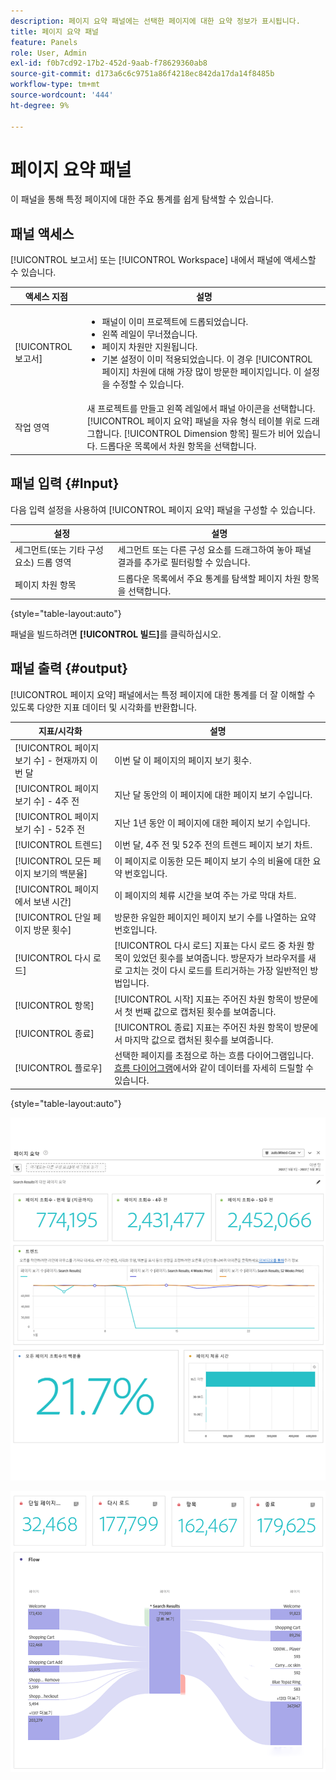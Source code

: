 ```yaml
---
description: 페이지 요약 패널에는 선택한 페이지에 대한 요약 정보가 표시됩니다.
title: 페이지 요약 패널
feature: Panels
role: User, Admin
exl-id: f0b7cd92-17b2-452d-9aab-f78629360ab8
source-git-commit: d173a6c6c9751a86f4218ec842da17da14f8485b
workflow-type: tm+mt
source-wordcount: '444'
ht-degree: 9%

---
```


# 페이지 요약 패널

이 패널을 통해 특정 페이지에 대한 주요 통계를 쉽게 탐색할 수 있습니다.

## 패널 액세스

[!UICONTROL 보고서] 또는 [!UICONTROL Workspace] 내에서 패널에 액세스할 수 있습니다.

| 액세스 지점 | 설명 |
| --- | --- |
| [!UICONTROL 보고서] | <ul><li>패널이 이미 프로젝트에 드롭되었습니다.</li><li>왼쪽 레일이 무너졌습니다.</li><li>페이지 차원만 지원됩니다.</li><li>기본 설정이 이미 적용되었습니다. 이 경우 [!UICONTROL 페이지] 차원에 대해 가장 많이 방문한 페이지입니다. 이 설정을 수정할 수 있습니다.</li></ul> |
| 작업 영역 | 새 프로젝트를 만들고 왼쪽 레일에서 패널 아이콘을 선택합니다. [!UICONTROL 페이지 요약] 패널을 자유 형식 테이블 위로 드래그합니다. [!UICONTROL Dimension 항목] 필드가 비어 있습니다. 드롭다운 목록에서 차원 항목을 선택합니다. |

## 패널 입력 {#Input}

다음 입력 설정을 사용하여 [!UICONTROL 페이지 요약] 패널을 구성할 수 있습니다.

| 설정 | 설명 |
| --- | --- |
| 세그먼트(또는 기타 구성 요소) 드롭 영역 | 세그먼트 또는 다른 구성 요소를 드래그하여 놓아 패널 결과를 추가로 필터링할 수 있습니다. |
| 페이지 차원 항목 | 드롭다운 목록에서 주요 통계를 탐색할 페이지 차원 항목을 선택합니다. |

{style="table-layout:auto"}

패널을 빌드하려면 **[!UICONTROL 빌드]**&#x200B;를 클릭하십시오.

## 패널 출력 {#output}

[!UICONTROL 페이지 요약] 패널에서는 특정 페이지에 대한 통계를 더 잘 이해할 수 있도록 다양한 지표 데이터 및 시각화를 반환합니다.

| 지표/시각화 | 설명 |
| --- | --- |
| [!UICONTROL 페이지 보기 수] - 현재까지 이번 달 | 이번 달 이 페이지의 페이지 보기 횟수. |
| [!UICONTROL 페이지 보기 수] - 4주 전 | 지난 달 동안의 이 페이지에 대한 페이지 보기 수입니다. |
| [!UICONTROL 페이지 보기 수] - 52주 전 | 지난 1년 동안 이 페이지에 대한 페이지 보기 수입니다. |
| [!UICONTROL 트렌드] | 이번 달, 4주 전 및 52주 전의 트렌드 페이지 보기 차트. |
| [!UICONTROL 모든 페이지 보기의 백분율] | 이 페이지로 이동한 모든 페이지 보기 수의 비율에 대한 요약 번호입니다. |
| [!UICONTROL 페이지에서 보낸 시간] | 이 페이지의 체류 시간을 보여 주는 가로 막대 차트. |
| [!UICONTROL 단일 페이지 방문 횟수] | 방문한 유일한 페이지인 페이지 보기 수를 나열하는 요약 번호입니다. |
| [!UICONTROL 다시 로드] | [!UICONTROL 다시 로드] 지표는 다시 로드 중 차원 항목이 있었던 횟수를 보여줍니다. 방문자가 브라우저를 새로 고치는 것이 다시 로드를 트리거하는 가장 일반적인 방법입니다. |
| [!UICONTROL 항목] | [!UICONTROL 시작] 지표는 주어진 차원 항목이 방문에서 첫 번째 값으로 캡처된 횟수를 보여줍니다. |
| [!UICONTROL 종료] | [!UICONTROL 종료] 지표는 주어진 차원 항목이 방문에서 마지막 값으로 캡처된 횟수를 보여줍니다. |
| [!UICONTROL 플로우] | 선택한 페이지를 초점으로 하는 흐름 다이어그램입니다. [흐름 다이어그램](/help/analyze/analysis-workspace/visualizations/c-flow/create-flow.md)에서와 같이 데이터를 자세히 드릴할 수 있습니다. |

{style="table-layout:auto"}

![페이지 요약 패널](assets/page-sum1.png)

![지표 및 흐름](assets/page-sum2.png)
